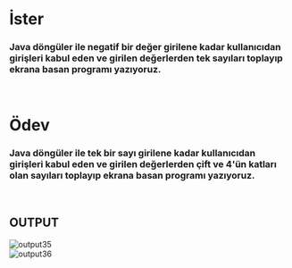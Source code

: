 # İster
### Java döngüler ile negatif bir değer girilene kadar kullanıcıdan girişleri kabul eden ve girilen değerlerden tek sayıları toplayıp ekrana basan programı yazıyoruz.

<br>

# Ödev
### Java döngüler ile tek bir sayı girilene kadar kullanıcıdan girişleri kabul eden ve girilen değerlerden çift ve 4'ün katları olan sayıları toplayıp ekrana basan programı yazıyoruz.

<br>

## **OUTPUT**
![output35](https://user-images.githubusercontent.com/74976052/132144201-86ace863-a786-424f-badd-387cf27bd49b.png)  
![output36](https://user-images.githubusercontent.com/74976052/132144199-360640a1-d6f7-4795-9c7b-21f264815d3f.png)  